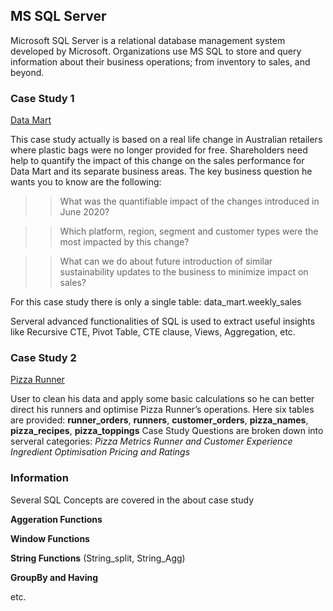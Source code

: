 ## MS SQL Server

Microsoft SQL Server is a relational database management system developed by Microsoft.
Organizations use MS SQL to store and query information about their business operations;
from inventory to sales, and beyond.

### **Case Study 1**
[Data Mart](https://8weeksqlchallenge.com/case-study-5/)

This case study actually is based on a real life change in Australian retailers where plastic bags were no longer provided for free. Shareholders need help to 
quantify the impact of this change on the sales performance for Data Mart and its separate business areas.
The key business question he wants you to know are the following:
>> What was the quantifiable impact of the changes introduced in June 2020?

>> Which platform, region, segment and customer types were the most impacted by this change?

>> What can we do about future introduction of similar sustainability updates to the business to minimize impact on sales?

For this case study there is only a single table: data_mart.weekly_sales

Serveral advanced functionalities of SQL is used to extract useful insights like Recursive CTE, Pivot Table, CTE clause, Views, Aggregation, etc.

### **Case Study 2**
[Pizza Runner](https://8weeksqlchallenge.com/case-study-2/)

User to clean his data and apply some basic calculations so he can better direct his runners and optimise Pizza Runner’s operations.
Here six tables are provided: **runner_orders**, **runners**, **customer_orders**, **pizza_names**, **pizza_recipes**, **pizza_toppings**
Case Study Questions are broken down into serveral categories:
*Pizza Metrics*
*Runner and Customer Experience*
*Ingredient Optimisation*
*Pricing and Ratings*

### **Information**
Several SQL Concepts are covered in the about case study

**Aggeration Functions**

**Window Functions**

**String Functions** (String_split, String_Agg)

**GroupBy and Having**

etc.


